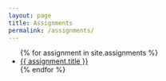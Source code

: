 ```yaml
---
layout: page
title: Assignments
permalink: /assignments/
---
```


<div class="home">

  <!-- <h1 class="page-heading">{{ page.title }}</h1> -->

  <ul class="post-list">
    {% for assignment in site.assignments %}
      <li>
        <!-- <span class="post-meta">{{ post.date | date: "%b %-d, %Y" }}</span> -->
        <a class="post-link" href="{{ assignment.url | prepend: site.baseurl }}">{{ assignment.title }}</a>
      </li>
    {% endfor %}
  </ul>
</div>
